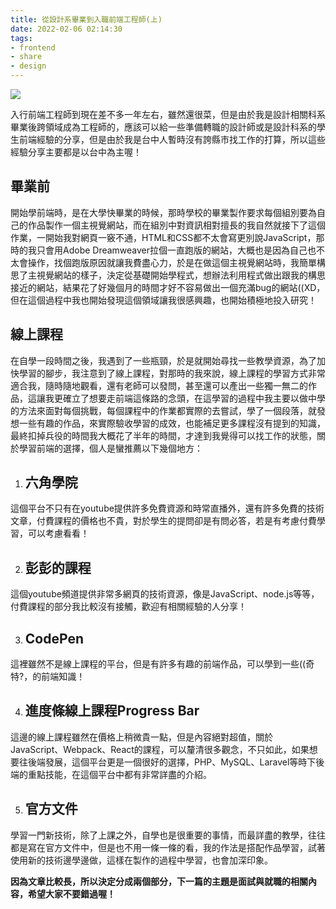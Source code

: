 ```yaml
---
title: 從設計系畢業到入職前端工程師(上)
date: 2022-02-06 02:14:30
tags:
- frontend
- share
- design
---
```


![](cover.jpg)

入行前端工程師到現在差不多一年左右，雖然還很菜，但是由於我是設計相關科系畢業後跨領域成為工程師的，應該可以給一些準備轉職的設計師或是設計科系的學生前端經驗的分享，但是由於我是台中人暫時沒有誇縣市找工作的打算，所以這些經驗分享主要都是以台中為主喔！

<!-- more -->

## 畢業前

開始學前端時，是在大學快畢業的時候，那時學校的畢業製作要求每個組別要為自己的作品製作一個主視覺網站，而在組別中對資訊相對擅長的我自然就接下了這個作業，一開始我對網頁一竅不通，HTML和CSS都不太會寫更別說JavaScript，那時的我只會用Adobe Dreamweaver拉個一直跑版的網站，大概也是因為自己也不太會操作，找個跑版原因就讓我費盡心力，於是在做這個主視覺網站時，我簡單構思了主視覺網站的樣子，決定從基礎開始學程式，想辦法利用程式做出跟我的構思接近的網站，結果花了好幾個月的時間才好不容易做出一個充滿bug的網站((XD，但在這個過程中我也開始發現這個領域讓我很感興趣，也開始積極地投入研究！

## 線上課程

在自學一段時間之後，我遇到了一些瓶頸，於是就開始尋找一些教學資源，為了加快學習的腳步，我注意到了線上課程，對那時的我來說，線上課程的學習方式非常適合我，隨時隨地觀看，還有老師可以發問，甚至還可以產出一些獨一無二的作品，這讓我更確立了想要走前端這條路的念頭，在這學習的過程中我主要以做中學的方法來面對每個挑戰，每個課程中的作業都實際的去嘗試，學了一個段落，就發想一些有趣的作品，來實際驗收學習的成效，也能補足更多課程沒有提到的知識，最終扣掉兵役的時間我大概花了半年的時間，才達到我覺得可以找工作的狀態，關於學習前端的選擇，個人是蠻推薦以下幾個地方：

1. ## **六角學院**
這個平台不只有在youtube提供許多免費資源和時常直播外，還有許多免費的技術文章，付費課程的價格也不貴，對於學生的提問卻是有問必答，若是有考慮付費學習，可以考慮看看！

2. ## **彭彭的課程**
這個youtube頻道提供非常多網頁的技術資源，像是JavaScript、node.js等等，付費課程的部分我比較沒有接觸，歡迎有相關經驗的人分享！

3. ## **CodePen**
這裡雖然不是線上課程的平台，但是有許多有趣的前端作品，可以學到一些((奇特?，的前端知識！

4. ## **進度條線上課程Progress Bar**
這邊的線上課程雖然在價格上稍微貴一點，但是內容絕對超值，關於JavaScript、Webpack、React的課程，可以釐清很多觀念，不只如此，如果想要往後端發展，這個平台更是一個很好的選擇，PHP、MySQL、Laravel等時下後端的重點技能，在這個平台中都有非常詳盡的介紹。

5. ## **官方文件**
學習一門新技術，除了上課之外，自學也是很重要的事情，而最詳盡的教學，往往都是寫在官方文件中，但是也不用一條一條的看，我的作法是搭配作品學習，試著使用新的技術邊學邊做，這樣在製作的過程中學習，也會加深印象。

**因為文章比較長，所以決定分成兩個部分，下一篇的主題是面試與就職的相關內容，希望大家不要錯過喔！**
